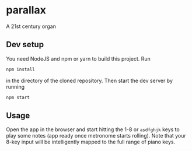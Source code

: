 # parallax
A 21st century organ

## Dev setup
You need NodeJS and npm or yarn to build this project. Run
```bash
npm install
```
in the directory of the cloned repository. Then start the dev server by running
```bash
npm start
```

## Usage
Open the app in the browser and start hitting the 1-8 or `asdfghjk` keys to play
some notes (app ready once metronome starts rolling). Note that your 8-key input
will be intelligently mapped to the full range of piano keys.
